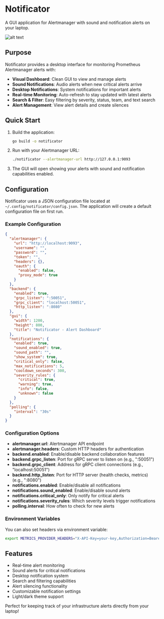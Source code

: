 # Notificator

A GUI application for Alertmanager with sound and notification alerts on your laptop.

![alt text](img/preview.gif "Preview")

## Purpose

Notificator provides a desktop interface for monitoring Prometheus Alertmanager alerts with:

- **Visual Dashboard**: Clean GUI to view and manage alerts
- **Sound Notifications**: Audio alerts when new critical alerts arrive
- **Desktop Notifications**: System notifications for important alerts
- **Real-time Monitoring**: Auto-refresh to stay updated with latest alerts
- **Search & Filter**: Easy filtering by severity, status, team, and text search
- **Alert Management**: View alert details and create silences

## Quick Start

1. Build the application:
   ```bash
   go build -o notificator
   ```

2. Run with your Alertmanager URL:
   ```bash
   ./notificator --alertmanager-url http://127.0.0.1:9093
   ```

3. The GUI will open showing your alerts with sound and notification capabilities enabled.

## Configuration

Notificator uses a JSON configuration file located at `~/.config/notificator/config.json`. The application will create a default configuration file on first run.

### Example Configuration

```json
{
  "alertmanager": {
    "url": "http://localhost:9093",
    "username": "",
    "password": "",
    "token": "",
    "headers": {},
    "oauth": {
      "enabled": false,
      "proxy_mode": true
    }
  },
  "backend": {
    "enabled": true,
    "grpc_listen": ":50051",
    "grpc_client": "localhost:50051",
    "http_listen": ":8080"
  },
  "gui": {
    "width": 1200,
    "height": 800,
    "title": "Notificator - Alert Dashboard"
  },
  "notifications": {
    "enabled": true,
    "sound_enabled": true,
    "sound_path": "",
    "show_system": true,
    "critical_only": false,
    "max_notifications": 5,
    "cooldown_seconds": 300,
    "severity_rules": {
      "critical": true,
      "warning": true,
      "info": false,
      "unknown": false
    }
  },
  "polling": {
    "interval": "30s"
  }
}
```

### Configuration Options

- **alertmanager.url**: Alertmanager API endpoint
- **alertmanager.headers**: Custom HTTP headers for authentication
- **backend.enabled**: Enable/disable backend collaboration features
- **backend.grpc_listen**: Port for gRPC server to listen on (e.g., ":50051")
- **backend.grpc_client**: Address for gRPC client connections (e.g., "localhost:50051")
- **backend.http_listen**: Port for HTTP server (health checks, metrics) (e.g., ":8080")
- **notifications.enabled**: Enable/disable all notifications
- **notifications.sound_enabled**: Enable/disable sound alerts
- **notifications.critical_only**: Only notify for critical alerts
- **notifications.severity_rules**: Which severity levels trigger notifications
- **polling.interval**: How often to check for new alerts

### Environment Variables

You can also set headers via environment variable:
```bash
export METRICS_PROVIDER_HEADERS="X-API-Key=your-key,Authorization=Bearer token"
```

## Features

- Real-time alert monitoring
- Sound alerts for critical notifications
- Desktop notification system
- Search and filtering capabilities
- Alert silencing functionality
- Customizable notification settings
- Light/dark theme support

Perfect for keeping track of your infrastructure alerts directly from your laptop!
